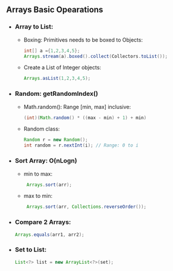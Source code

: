 ## Arrays Basic Opearations

* ### Array to List:
   * Boxing: Primitives needs to be boxed to Objects:
   	 	```java 
        int[] a ={1,2,3,4,5};
        Arrays.stream(a).boxed().collect(Collectors.toList());
        ```
   * Create a List of Integer objects: 
       ```java
       Arrays.asList(1,2,3,4,5);
       ```
* ### Random: getRandomIndex()
	* Math.random(): Range [min, max] inclusive:
      ```java
      (int)(Math.random() * ((max - min) + 1) + min)
      ```
    * Random class:
      ```java
      Random r = new Random();
      int random = r.nextInt(i); // Range: 0 to i
      ```
* ### Sort Array: O(nLogn)
    * min to max:
      ```java
       Arrays.sort(arr); 
      ```
    * max to min:
      ```java
       Arrays.sort(arr, Collections.reverseOrder()); 
      ```
* ### Compare 2 Arrays:
     ```java
     Arrays.equals(arr1, arr2);
     ```
* ### Set to List:
     ```java
     List<?> list = new ArrayList<?>(set);
     ```
